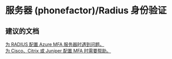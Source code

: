 <properties
    pageTitle="服务器 (phonefactor)/Radius 身份验证"
    description="服务器 (phonefactor)/Radius 身份验证"
    service="microsoft.multifactorauthentication"
    resource=""
    authors="aashu"
    displayOrder=""
    selfHelpType="generic"
    supportTopicIds="32336331"
    resourceTags=""
    productPesIds="14947"
    cloudEnvironments="public"
/>


# 服务器 (phonefactor)/Radius 身份验证


## **建议的文档**
[为 RADIUS 配置 Azure MFA 服务器时遇到问题。](https://azure.microsoft.com/documentation/articles/multi-factor-authentication-get-started-server-radius/)<br>
[为 Cisco、Citrix 或 Juniper 配置 MFA 时需要帮助。](https://azure.microsoft.com/documentation/articles/multi-factor-authentication-advanced-vpn-configurations/)



<!--HONumber=Jul16_HO4-->


